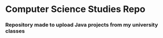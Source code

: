 # Computer Science Studies Repo
### Repository made to upload Java projects from my university classes
